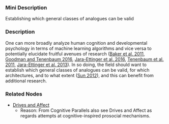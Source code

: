 ### Mini Description

Establishing which general classes of analogues can be valid

### Description

One can more broadly analyze human cognition and developmental psychology in terms of machine learning algorithms and vice versa to potentially elucidate fruitful avenues of research ([Baker et al. 2011](http://aiweb.cs.washington.edu/research/projects/aiweb/media/papers/cogsci2011.pdf), [Goodman and Tenenbaum 2016](http://probmods.org/v2), [Jara-Ettinger et al. 2016](http://www.cell.com/trends/cognitive-sciences/pdf/S1364-6613(16)30124-3.pdf), [Tenenbaum et al. 2011](https://web.stanford.edu/~ngoodman/papers/tkgg-science11-reprint.pdf), [Jara-Ettinger et al. 2013](https://mindmodeling.org/cogsci2013/papers/0141/index.html)). In so doing, the field should want to establish which general classes of analogues can be valid, for which architectures, and to what extent ([Sun 2012](http://cognet.mit.edu/book/grounding-social-sciences-cognitive-sciences)), and this can benefit from additional research.

### Related Nodes

- [Drives and Affect](/Value_Alignment/Validation/Technical_Value_Alignment/Ethics_Mechanisms/Drives_and_Affect/Drives_and_Affect.md)
	- Reason: From Cognitive Parallels also see Drives and Affect as regards attempts at cognitive-inspired prosocial mechanisms.
